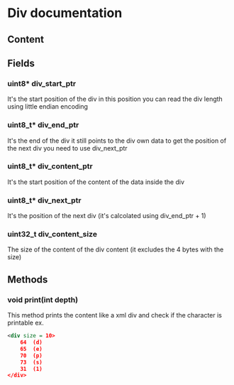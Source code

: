 # Div documentation

## Content



## Fields

### uint8* div_start_ptr

It's the start position of the div in this position you can read the div length using little endian encoding

### uint8_t* div_end_ptr

It's the end of the div it still points to the div own data to get the position of the next div you need to use div_next_ptr

### uint8_t* div_content_ptr

It's the start position of the content of the data inside the div

### uint8_t* div_next_ptr

It's the position of the next div (it's calcolated using div_end_ptr + 1)

### uint32_t div_content_size

The size of the content of the div content (it excludes the 4 bytes with the size)

## Methods

### void print(int depth)

This method prints the content like a xml div and check if the character is printable ex.

```xml
<div size = 10>
    64  (d)
    65  (e)
    70  (p)
    73  (s)
    31  (1)
</div>
```

